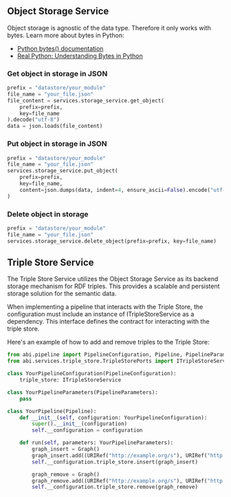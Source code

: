 ## Object Storage Service

Object storage is agnostic of the data type.
Therefore it only works with bytes. Learn more about bytes in Python:
- [Python bytes() documentation](https://docs.python.org/3/library/stdtypes.html#bytes)
- [Real Python: Understanding Bytes in Python](https://realpython.com/python-strings/#bytes-objects)

### Get object in storage in JSON

```python
prefix = "datastore/your_module"
file_name = "your_file.json"
file_content = services.storage_service.get_object(
    prefix=prefix,
    key=file_name
).decode("utf-8")
data = json.loads(file_content)
```

### Put object in storage in JSON

```python
prefix = "datastore/your_module"
file_name = "your_file.json"
services.storage_service.put_object(
    prefix=prefix,
    key=file_name,
    content=json.dumps(data, indent=4, ensure_ascii=False).encode("utf-8")
)
```
### Delete object in storage

```python
prefix = "datastore/your_module"
file_name = "your_file.json"
services.storage_service.delete_object(prefix=prefix, key=file_name)
```
## Triple Store Service

The Triple Store Service utilizes the Object Storage Service as its backend storage mechanism for RDF triples.
This provides a scalable and persistent storage solution for the semantic data.

When implementing a pipeline that interacts with the Triple Store, the configuration must include an instance of ITripleStoreService as a dependency. 
This interface defines the contract for interacting with the triple store.

Here's an example of how to add and remove triples to the Triple Store:

```python
from abi.pipeline import PipelineConfiguration, Pipeline, PipelineParameters
from abi.services.triple_store.TripleStorePorts import ITripleStoreService

class YourPipelineConfiguration(PipelineConfiguration):
    triple_store: ITripleStoreService

class YourPipelineParameters(PipelineParameters):
    pass

class YourPipeline(Pipeline):
    def __init__(self, configuration: YourPipelineConfiguration):
        super().__init__(configuration)
        self.__configuration = configuration

    def run(self, parameters: YourPipelineParameters):
        graph_insert = Graph()
        graph_insert.add((URIRef("http://example.org/s"), URIRef("http://example.org/p"), Literal("o")))
        self.__configuration.triple_store.insert(graph_insert)

        graph_remove = Graph()
        graph_remove.add((URIRef("http://example.org/s"), URIRef("http://example.org/p"), Literal("o")))
        self.__configuration.triple_store.remove(graph_remove)
```